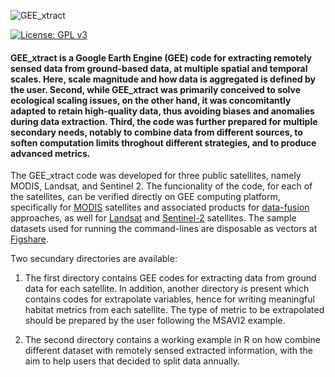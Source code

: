 ![GEE_xtract](https://user-images.githubusercontent.com/24545206/189917216-d955b4c4-160d-4d9d-ad6e-89357ff64f76.png)

[![License: GPL v3](https://img.shields.io/badge/License-GPLv3-blue.svg)](https://www.gnu.org/licenses/gpl-3.0)

#### GEE_xtract is a Google Earth Engine (GEE) code for extracting remotely sensed data from ground-based data, at multiple spatial and temporal scales. Here, scale magnitude and how data is aggregated is defined by the user. Second, while GEE_xtract was primarily conceived to solve ecological scaling issues, on the other hand, it was concomitantly adapted to retain high-quality data, thus avoiding biases and anomalies during data extraction. Third, the code was further prepared for multiple secondary needs, notably to combine data from different sources, to soften computation limits throghout different strategies, and to produce advanced metrics.

The GEE_xtract code was developed for three public satellites, namely MODIS, Landsat, and Sentinel 2.
The funcionality of the code, for each of the satellites, can be verified directly on GEE computing platform, specifically for [MODIS](https://code.earthengine.google.com/?scriptPath=users%2Fvaleriofrank%2FGEE_xtract%3AExtract_Points_MODIS) satellites and associated products for [data-fusion](https://code.earthengine.google.com/?scriptPath=users%2Fvaleriofrank%2FGEE_xtract%3AExtract_Points_MODIS_For_Data_Fusion) approaches, as well for [Landsat](https://code.earthengine.google.com/?scriptPath=users%2Fvaleriofrank%2FGEE_xtract%3AExtract_Points_Landsat) and [Sentinel-2](https://code.earthengine.google.com/?scriptPath=users%2Fvaleriofrank%2FGEE_xtract%3AExtract_Points_Sentinel) satellites. The sample datasets used for running the command-lines are disposable as vectors at [Figshare](https://figshare.com/articles/dataset/Annual_Ground_Observations_and_Study_Area/21641564).

Two secundary directories are available:

1. The first directory contains GEE codes for extracting data from ground data for each satellite. In addition, another directory is present which contains codes for extrapolate variables, hence for writing meaningful habitat metrics from each satellite. The type of metric to be extrapolated should be prepared by the user following the MSAVI2 example.

2. The second directory contains a working example in R on how combine different dataset with remotely sensed extracted information, with the aim to help users that decided to split data annually.
